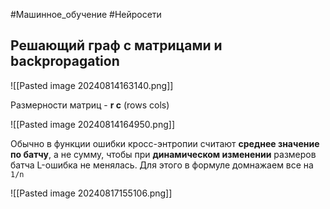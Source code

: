 #Машинное_обучение #Нейросети 
## Решающий граф с матрицами и backpropagation

![[Pasted image 20240814163140.png]]

Размерности матриц - **r c** (rows cols)

![[Pasted image 20240814164950.png]]

Обычно в функции ошибки кросс-энтропии считают **среднее значение по батчу**, а не сумму, чтобы при **динамическом изменении** размеров батча L-ошибка не менялась. Для этого в формуле домнажаем все на `1/n`

![[Pasted image 20240817155106.png]]

